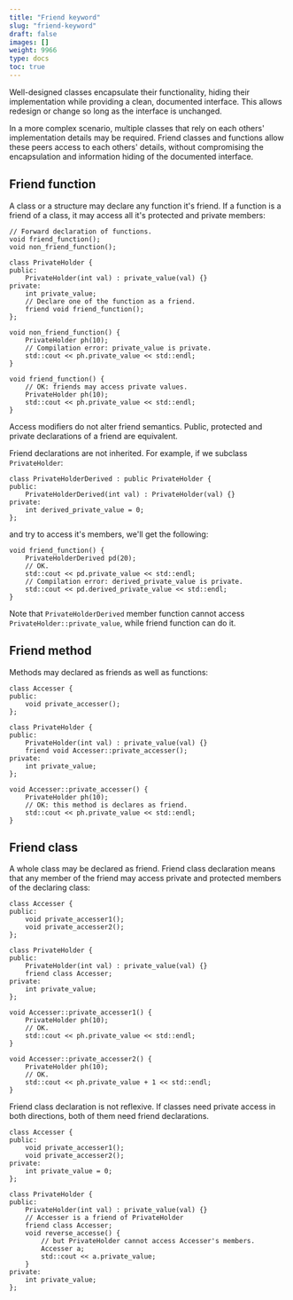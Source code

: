 ```yaml
---
title: "Friend keyword"
slug: "friend-keyword"
draft: false
images: []
weight: 9966
type: docs
toc: true
---
```


Well-designed classes encapsulate their functionality, hiding their implementation while providing a clean, documented interface.  This allows redesign or change so long as the interface is unchanged.

In a more complex scenario, multiple classes that rely on each others' implementation details may be required.  Friend classes and functions allow these peers access to each others' details, without compromising the encapsulation and information hiding of the documented interface.


## Friend function
A class or a structure may declare any function it's friend. If a function is a friend of a class, it may access all it's protected and private members:

    // Forward declaration of functions.
    void friend_function();
    void non_friend_function();
    
    class PrivateHolder {
    public:
        PrivateHolder(int val) : private_value(val) {}
    private:
        int private_value;
        // Declare one of the function as a friend.
        friend void friend_function();
    };

    void non_friend_function() {
        PrivateHolder ph(10);
        // Compilation error: private_value is private.
        std::cout << ph.private_value << std::endl;
    }
    
    void friend_function() {
        // OK: friends may access private values.
        PrivateHolder ph(10);
        std::cout << ph.private_value << std::endl;
    }

Access modifiers do not alter friend semantics. Public, protected and private declarations of a friend are equivalent.

Friend declarations are not inherited. For example, if we subclass `PrivateHolder`:

    class PrivateHolderDerived : public PrivateHolder {
    public:
        PrivateHolderDerived(int val) : PrivateHolder(val) {}
    private:
        int derived_private_value = 0;
    };
    
and try to access it's members, we'll get the following:

    void friend_function() {
        PrivateHolderDerived pd(20);
        // OK.
        std::cout << pd.private_value << std::endl;
        // Compilation error: derived_private_value is private.
        std::cout << pd.derived_private_value << std::endl;
    }

Note that `PrivateHolderDerived` member function cannot access `PrivateHolder::private_value`, while friend function can do it.


## Friend method
Methods may declared as friends as well as functions:

    class Accesser {
    public:
        void private_accesser();
    };
    
    class PrivateHolder {
    public:
        PrivateHolder(int val) : private_value(val) {}
        friend void Accesser::private_accesser();
    private:
        int private_value;
    };
    
    void Accesser::private_accesser() {
        PrivateHolder ph(10);
        // OK: this method is declares as friend.
        std::cout << ph.private_value << std::endl;
    }


## Friend class
A whole class may be declared as friend. Friend class declaration means that any member of the friend may access private and protected members of the declaring class:

    class Accesser {
    public:
        void private_accesser1();
        void private_accesser2();
    };
    
    class PrivateHolder {
    public:
        PrivateHolder(int val) : private_value(val) {}
        friend class Accesser;
    private:
        int private_value;
    };
    
    void Accesser::private_accesser1() {
        PrivateHolder ph(10);
        // OK.
        std::cout << ph.private_value << std::endl;
    }
    
    void Accesser::private_accesser2() {
        PrivateHolder ph(10);
        // OK.
        std::cout << ph.private_value + 1 << std::endl;
    }

Friend class declaration is not reflexive. If classes need private access in both directions, both of them need friend declarations.

    class Accesser {
    public:
        void private_accesser1();
        void private_accesser2();
    private:
        int private_value = 0;
    };
    
    class PrivateHolder {
    public:
        PrivateHolder(int val) : private_value(val) {}
        // Accesser is a friend of PrivateHolder
        friend class Accesser;
        void reverse_accesse() {
            // but PrivateHolder cannot access Accesser's members.
            Accesser a;
            std::cout << a.private_value;
        }
    private:
        int private_value;
    };

